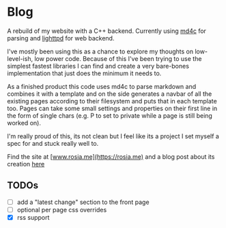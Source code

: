 # Blog
A rebuild of my website with a C++ backend.
Currently using [md4c](https://github.com/mity/md4c) for parsing and [lighttpd](https://www.lighttpd.net/) for web backend.

I've mostly been using this as a chance to explore my thoughts on low-level-ish, low power code. 
Because of this I've been trying to use the simplest fastest libraries I can find and create a 
very bare-bones implementation that just does the minimum it needs to. 

As a finished product this code uses md4c to parse markdown and combines it with a template and on the side generates a navbar of all the existing pages according to their filesystem and puts that in each template too.
Pages can take some small settings and properties on their first line in the form of single chars (e.g. P to set to private while a page is still being worked on).

I'm really proud of this, its not clean but I feel like its a project I set myself a spec for and stuck really well to.

Find the site at [www.rosia.me](https://rosia.me) and a blog post about its creation [here](https://www.rosia.me/ThisSite.html)


## TODOs
- [ ] add a "latest change" section to the front page
- [ ] optional per page css overrides
- [x] rss support

